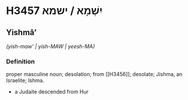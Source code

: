 # H3457 יִשְׁמָא / ישמא

## Yishmâʼ

_(yish-maw' | yish-MAW | yeesh-MA)_

### Definition

proper masculine noun; desolation; from [[H3456]]; desolate; Jishma, an Israelite; Ishma.

- a Judaite descended from Hur
